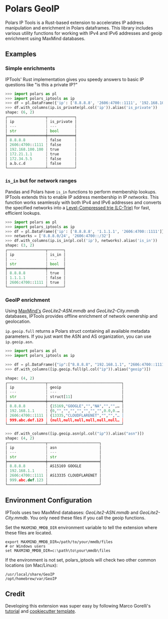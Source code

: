 # Polars GeoIP

Polars IP Tools is a Rust-based extension to accelerates IP address manipulation and enrichment in Polars dataframes. This library includes various utility functions for working with IPv4 and IPv6 addresses and geoip enrichment using MaxMind databases.

## Examples

### Simple enrichments

IPTools' Rust implementation gives you speedy answers to basic IP questions like "is this a private IP?"

```python
>>> import polars as pl
>>> import polars_iptools as ip
>>> df = pl.DataFrame({'ip': ['8.8.8.8', '2606:4700::1111', '192.168.100.100', '172.21.1.1', '172.34.5.5', 'a.b.c.d']})
>>> df.with_columns(ip.is_private(pl.col('ip')).alias('is_private'))
shape: (6, 2)
┌─────────────────┬────────────┐
│ ip              ┆ is_private │
│ ---             ┆ ---        │
│ str             ┆ bool       │
╞═════════════════╪════════════╡
│ 8.8.8.8         ┆ false      │
│ 2606:4700::1111 ┆ false      │
│ 192.168.100.100 ┆ true       │
│ 172.21.1.1      ┆ true       │
│ 172.34.5.5      ┆ false      │
│ a.b.c.d         ┆ false      │
└─────────────────┴────────────┘
```

### `is_in` but for network ranges

Pandas and Polars have `is_in` functions to perform membership lookups. IPTools extends this to enable IP address membership in IP _networks_. This function works seamlessly with both IPv4 and IPv6 addresses and converts the specified networks into a [Level-Compressed trie (LC-Trie)](https://github.com/Orange-OpenSource/iptrie) for fast, efficient lookups.

```python
>>> import polars as pl
>>> import polars_iptools as ip
>>> df = pl.DataFrame({'ip': ['8.8.8.8', '1.1.1.1', '2606:4700::1111']})
>>> networks = ['8.8.8.0/24', '2606:4700::/32']
>>> df.with_columns(ip.is_in(pl.col('ip'), networks).alias('is_in'))
shape: (3, 2)
┌─────────────────┬───────┐
│ ip              ┆ is_in │
│ ---             ┆ ---   │
│ str             ┆ bool  │
╞═════════════════╪═══════╡
│ 8.8.8.8         ┆ true  │
│ 1.1.1.1         ┆ false │
│ 2606:4700::1111 ┆ true  │
└─────────────────┴───────┘
```

### GeoIP enrichment

Using [MaxMind's](https://www.maxmind.com/en/geoip-databases) _GeoLite2-ASN.mmdb_ and _GeoLite2-City.mmdb_ databases, IPTools provides offline enrichment of network ownership and geolocation.

`ip.geoip.full` returns a Polars struct containing all available metadata parameters. If you just want the ASN and AS organization, you can use `ip.geoip.asn`.

```python
>>> import polars as pl
>>> import polars_iptools as ip

>>> df = pl.DataFrame({"ip":["8.8.8.8", "192.168.1.1", "2606:4700::1111", "999.abc.def.123"]})
>>> df.with_columns([ip.geoip.full(pl.col("ip")).alias("geoip")])

shape: (4, 2)
┌─────────────────┬─────────────────────────────────┐
│ ip              ┆ geoip                           │
│ ---             ┆ ---                             │
│ str             ┆ struct[11]                      │
╞═════════════════╪═════════════════════════════════╡
│ 8.8.8.8         ┆ {15169,"GOOGLE","","NA","","",… │
│ 192.168.1.1     ┆ {0,"","","","","","","",0.0,0.… │
│ 2606:4700::1111 ┆ {13335,"CLOUDFLARENET","","","… │
│ 999.abc.def.123 ┆ {null,null,null,null,null,null… │
└─────────────────┴─────────────────────────────────┘

>>> df.with_columns([ip.geoip.asn(pl.col("ip")).alias("asn")])
shape: (4, 2)
┌─────────────────┬───────────────────────┐
│ ip              ┆ asn                   │
│ ---             ┆ ---                   │
│ str             ┆ str                   │
╞═════════════════╪═══════════════════════╡
│ 8.8.8.8         ┆ AS15169 GOOGLE        │
│ 192.168.1.1     ┆                       │
│ 2606:4700::1111 ┆ AS13335 CLOUDFLARENET │
│ 999.abc.def.123 ┆                       │
└─────────────────┴───────────────────────┘
```

## Environment Configuration

IPTools uses two MaxMind databases: _GeoLite2-ASN.mmdb_ and _GeoLite2-City.mmdb_. You only need these files if you call the geoip functions.

Set the `MAXMIND_MMDB_DIR` environment variable to tell the extension where these files are located.

```shell
export MAXMIND_MMDB_DIR=/path/to/your/mmdb/files
# or Windows users
set MAXMIND_MMDB_DIR=c:\path\to\your\mmdb\files
```

If the environment is not set, polars_iptools will check two other common locations (on Mac/Linux):

```
/usr/local/share/GeoIP
/opt/homebrew/var/GeoIP
```

## Credit

Developing this extension was super easy by following Marco Gorelli's [tutorial](https://marcogorelli.github.io/polars-plugins-tutorial/) and [cookiecutter template](https://github.com/MarcoGorelli/cookiecutter-polars-plugins).
